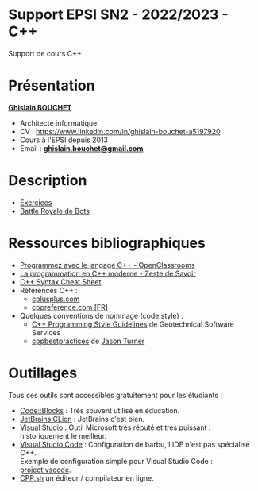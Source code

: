 # Support EPSI SN2 - 2022/2023 - C++

Support de cours C++

# Présentation

**[Ghislain BOUCHET](mailto:ghislain.bouchet@gmail.com)**
* Architecte informatique
* CV : https://www.linkedin.com/in/ghislain-bouchet-a5197920
* Cours à l'EPSI depuis 2013
* Email : **ghislain.bouchet@gmail.com**


# Description
* [Exercices](./exercices/)
* [Battle Royale de Bots](./battle_royale/)


# Ressources bibliographiques
* [Programmez avec le langage C++ - OpenClassrooms](https://openclassrooms.com/fr/courses/1894236-programmez-avec-le-langage-c)
* [La programmation en C++ moderne - Zeste de Savoir](https://zestedesavoir.com/tutoriels/822/la-programmation-en-c-moderne)
* [C++ Syntax Cheat Sheet](https://github.com/gibsjose/cpp-cheat-sheet/blob/master/C%2B%2B%20Syntax.md)
* Références C++ :
  * [cplusplus.com](https://www.cplusplus.com/)
  * [cppreference.com [FR]](https://fr.cppreference.com/w/)
* Quelques conventions de nommage (code style) :
  * [C++ Programming Style Guidelines](http://geosoft.no/development/cppstyle.html) de Geotechnical Software Services
  * [cppbestpractices](https://github.com/lefticus/cppbestpractices/blob/master/03-Style.md) de [Jason Turner](https://github.com/lefticus)


# Outillages
Tous ces outils sont accessibles gratuitement pour les étudiants :
* [Code::Blocks](http://www.codeblocks.org/) : Très souvent utilisé en éducation.
* [JetBrains CLion](https://www.jetbrains.com/clion) : JetBrains c'est bien.
* [Visual Studio](https://visualstudio.microsoft.com/fr/) : Outil Microsoft très réputé et très puissant : historiquement le meilleur.
* [Visual Studio Code](https://code.visualstudio.com/) : Configuration de barbu, l'IDE n'est pas spécialisé C++.<br/>
Exemple de configuration simple pour Visual Studio Code : [project.vscode](https://github.com/GBO/project.vscode).
* [CPP.sh](http://cpp.sh/) un éditeur / compilateur en ligne.
